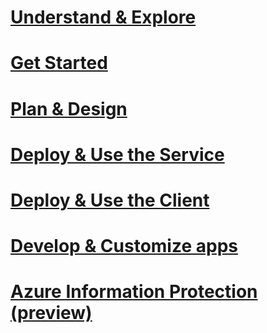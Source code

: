 # [Understand & Explore](/information-protection/understand-explore/what-is-azure-information-protection)
# [Get Started](/information-protection/get-started/requirements-azure-rms)
# [Plan & Design](/information-protection/plan-design/deployment-roadmap)
# [Deploy & Use the Service](/information-protection/deploy-use/activate-service)
# [Deploy & Use the Client](/information-protection/rms-client/use-client)
# [Develop & Customize apps](/information-protection/develop/developers-guide)
# [Azure Information Protection (preview)](/information-protection/understand-explore/what-is-azure-information-protection)
